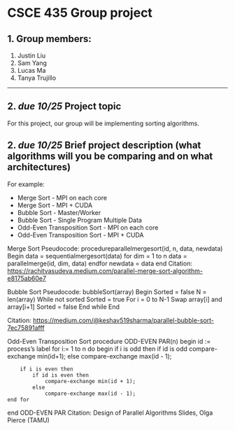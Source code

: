 # CSCE 435 Group project

## 1. Group members:
1. Justin Liu
2. Sam Yang 
3. Lucas Ma
4. Tanya Trujillo

---

## 2. _due 10/25_ Project topic
For this project, our group will be implementing sorting algorithms.

## 2. _due 10/25_ Brief project description (what algorithms will you be comparing and on what architectures)

For example:
- Merge Sort - MPI on each core
- Merge Sort - MPI + CUDA 
- Bubble Sort - Master/Worker
- Bubble Sort - Single Program Multiple Data
- Odd-Even Transposition Sort - MPI on each core
- Odd-Even Transposition Sort - MPI + CUDA

Merge Sort
Pseudocode:
procedureparallelmergesort(id, n, data, newdata)
Begin
data = sequentialmergesort(data)
for dim = 1 to n
data = parallelmerge(id, dim, data)
endfor
newdata = data
end
Citation: https://rachitvasudeva.medium.com/parallel-merge-sort-algorithm-e8175ab60e7 

Bubble Sort
Pseudocode:
bubbleSort(array)
Begin
	Sorted = false
	N = len(array)
	While not sorted
		Sorted = true
		For i = 0 to N-1
			Swap array[i] and array[i+1]
			Sorted = false
	End while
End

Citation: https://medium.com/@keshav519sharma/parallel-bubble-sort-7ec75891afff

Odd-Even Transposition Sort
procedure ODD-EVEN PAR(n)
begin
	id := process’s label
	for i:= 1 to n do
	begin 
		if i is odd then
			if id is odd
				compare-exchange min(id+1);
			else 
				compare-exchange max(id - 1);
		
		if i is even then
			if id is even then
				compare-exchange min(id + 1);
			else 
				compare-exchange max(id - 1);
	end for
end ODD-EVEN PAR
Citation: Design of Parallel Algorithms Slides, Olga Pierce (TAMU)


